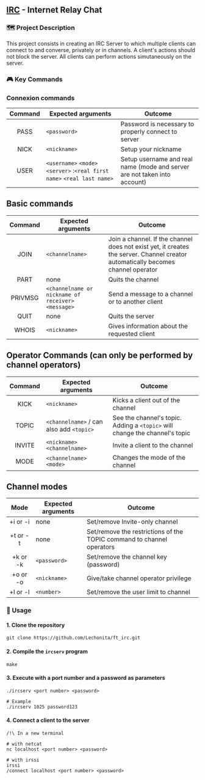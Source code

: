 ## [IRC](https://datatracker.ietf.org/doc/html/rfc1459) - Internet Relay Chat



### 🗺️ Project Description

This project consists in creating an IRC Server to which multiple clients can connect to and converse, privately or in channels.
A client's actions should not block the server. All clients can perform actions simutaneously on the server.




### 🎮 Key Commands



### Connexion commands

| Command | Expected arguments | Outcome |
| :-------------: | ------------- | ----------- |
| PASS | `<password>`  | Password is necessary to properly connect to server |
| NICK  | `<nickname>` | Setup your nickname |
| USER  | `<username>` `<mode>` `<server>` :`<real first name>` `<real last name>` | Setup username and real name (mode and server are not taken into account) |



## Basic commands

| Command | Expected arguments | Outcome |
| :-------------: | ------------- | ----------- |
| JOIN | `<channelname>` | Join a channel. If the channel does not exist yet, it creates the server. Channel creator automatically becomes channel operator |
| PART  | none | Quits the channel |
| PRIVMSG | `<channelname or nickname of receiver>` `<message>` | Send a message to a channel or to another client |
| QUIT | none | Quits the server |
| WHOIS | `<nickname>` | Gives information about the requested client |



## Operator Commands (can only be performed by channel operators)

| Command | Expected arguments | Outcome |
| :-------------: | ------------- | ----------- |
| KICK | ``<nickname>`` | Kicks a client out of the channel |
| TOPIC  | `<channelname>` / can also add `<topic>` | See the channel's topic. Adding a `<topic>` will change the channel's topic |
| INVITE | `<nickname>` `<channelname>` | Invite a client to the channel |
| MODE | `<channelname>` `<mode>` | Changes the mode of the channel |



## Channel modes

| Mode | Expected arguments | Outcome |
| :-------------: | ------------- | ----------- |
| +i or -i | none |  Set/remove Invite-only channel |
| +t or -t | none |  Set/remove the restrictions of the TOPIC command to channel operators |
| +k or -k | `<password>` | Set/remove the channel key (password) |
| +o or -o | `<nickname>` | Give/take channel operator privilege |
| +l or -l | `<number>` | Set/remove the user limit to channel |






### 🚀 Usage



#### 1. Clone the repository

```shell
git clone https://github.com/Lechonita/ft_irc.git
```



#### 2. Compile the ```ircserv``` program

```shell
make
```



#### 3. Execute with a port number and a password as parameters

```shell
./ircserv <port number> <password>

# Example
./ircserv 1025 password123
```



#### 4. Connect a client to the server

```shell
/!\ In a new terminal

# with netcat
nc localhost <port number> <password>

# with irssi
irssi
/connect localhost <port number> <password>
```
